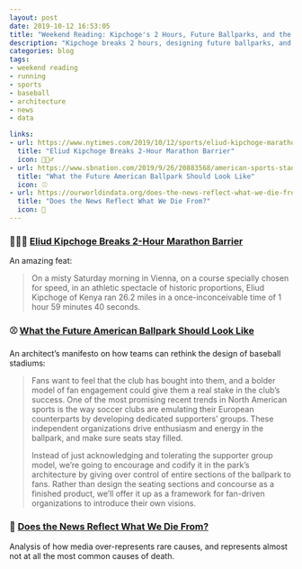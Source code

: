 ```yaml
---
layout: post
date: 2019-10-12 16:53:05
title: "Weekend Reading: Kipchoge's 2 Hours, Future Ballparks, and the World in Data"
description: "Kipchoge breaks 2 hours, designing future ballparks, and causes of death in the news."
categories: blog
tags:
- weekend reading
- running
- sports
- baseball
- architecture
- news
- data

links:
- url: https://www.nytimes.com/2019/10/12/sports/eliud-kipchoge-marathon-record.html
  title: "Eliud Kipchoge Breaks 2-Hour Marathon Barrier"
  icon: 🏃🏾‍♂️
- url: https://www.sbnation.com/2019/9/26/20883568/american-sports-stadium-architecture-future
  title: "What the Future American Ballpark Should Look Like"
  icon: ⚾️
- url: https://ourworldindata.org/does-the-news-reflect-what-we-die-from
  title: "Does the News Reflect What We Die From?"
  icon: 📰
---
```


### 🏃🏾‍♂️ [Eliud Kipchoge Breaks 2-Hour Marathon Barrier](https://www.nytimes.com/2019/10/12/sports/eliud-kipchoge-marathon-record.html "Kipchoge 2-Hour Marathon")

An amazing feat:

> On a misty Saturday morning in Vienna, on a course specially chosen for speed, in an athletic spectacle of historic proportions, Eliud Kipchoge of Kenya ran 26.2 miles in a once-inconceivable time of 1 hour 59 minutes 40 seconds.

### ⚾️ [What the Future American Ballpark Should Look Like](https://www.sbnation.com/2019/9/26/20883568/american-sports-stadium-architecture-future "American Stadium Architecture")

An architect’s manifesto on how teams can rethink the design of baseball stadiums:

> Fans want to feel that the club has bought into them, and a bolder model of fan engagement could give them a real stake in the club’s success. One of the most promising recent trends in North American sports is the way soccer clubs are emulating their European counterparts by developing dedicated supporters’ groups. These independent organizations drive enthusiasm and energy in the ballpark, and make sure seats stay filled.
>
> Instead of just acknowledging and tolerating the supporter group model, we’re going to encourage and codify it in the park’s architecture by giving over control of entire sections of the ballpark to fans. Rather than design the seating sections and concourse as a finished product, we’ll offer it up as a framework for fan-driven organizations to introduce their own visions.

### 📰 [Does the News Reflect What We Die From?](https://ourworldindata.org/does-the-news-reflect-what-we-die-from "News Accuracy")

Analysis of how media over-represents rare causes, and represents almost not at all the most common causes of death.
